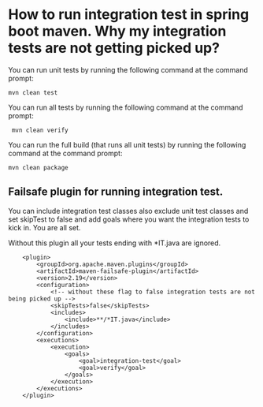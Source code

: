 
# How to run integration test in spring boot maven. Why my integration tests are not getting picked up?

You can run unit tests by running the following command at the command prompt:

    mvn clean test


You can run all tests by running the following command at the command prompt:

     mvn clean verify

You can run the full build (that runs all unit tests) by running the following command at the command prompt:

    mvn clean package

## Failsafe plugin for running integration test.

You can include integration test classes also exclude unit test classes
and set skipTest to false and add goals
where you want the integration tests to kick in.
You are all set.

Without this plugin all your tests ending with *IT.java are ignored.

```
    <plugin>
        <groupId>org.apache.maven.plugins</groupId>
        <artifactId>maven-failsafe-plugin</artifactId>
        <version>2.19</version>
        <configuration>
            <!-- without these flag to false integration tests are not being picked up -->
            <skipTests>false</skipTests>
            <includes>
                <include>**/*IT.java</include>
            </includes>
        </configuration>
        <executions>
            <execution>
                <goals>
                    <goal>integration-test</goal>
                    <goal>verify</goal>
                </goals>
            </execution>
        </executions>
    </plugin>
```